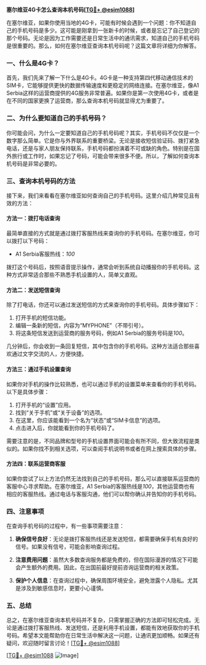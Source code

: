 **塞尔维亚4G卡怎么查询本机号码[[TG💪+ @esim1088](https://t.me/s/esim1088)]**

在塞尔维亚，如果你使用当地的4G卡，可能有时候会遇到一个问题：你不知道自己的手机号码是多少。这可能是刚拿到一张新卡的时候，或者是忘记了自己登记的那个号码。无论是因为工作需要还是日常生活中的通讯需求，知道自己的手机号码是很重要的。那么，如何在塞尔维亚查询本机号码呢？这篇文章将详细为你解答。

### 一、什么是4G卡？

首先，我们先来了解一下什么是4G卡。4G卡是一种支持第四代移动通信技术的SIM卡，它能够提供更快的数据传输速度和更稳定的网络连接。在塞尔维亚，像A1 Serbia这样的运营商提供的4G服务非常普遍。如果你是第一次使用4G卡，或者是在不同的国家更换了运营商，那么查询本机号码就显得尤为重要了。

### 二、为什么要知道自己的手机号码？

你可能会问，为什么一定要知道自己的手机号码呢？其实，手机号码不仅仅是一个数字那么简单。它是你与外界联系的重要桥梁。无论是接收短信验证码、拨打紧急电话，还是与家人朋友保持联系，手机号码都扮演着不可或缺的角色。特别是在国外旅行或工作时，如果忘记了号码，可能会带来很多不便。所以，了解如何查询本机号码是非常必要的。

### 三、查询本机号码的方法

接下来，我们来看看在塞尔维亚如何查询自己的手机号码。这里介绍几种常见且有效的方法：

#### 方法一：拨打电话查询

最简单直接的方式就是通过拨打客服热线来查询你的手机号码。在塞尔维亚，你可以拨打以下号码：

- A1 Serbia客服热线：*100*

拨打这个号码后，按照语音提示操作，通常会听到系统自动播报你的手机号码。这种方式非常适合那些不熟悉手机设置的人，简单又直观。

#### 方法二：发送短信查询

除了打电话，你还可以通过发送短信的方式来查询你的手机号码。具体步骤如下：

1. 打开手机的短信功能。
2. 编辑一条新的短信，内容为“MYPHONE”（不带引号）。
3. 将这条短信发送到运营商的服务号码，例如A1 Serbia的服务号码是*100*。

几分钟后，你会收到一条回复短信，其中包含你的手机号码。这种方法适合那些喜欢通过文字交流的人，方便快捷。

#### 方法三：通过手机设置查询

如果你对手机的操作比较熟悉，也可以通过手机的设置菜单来查看你的手机号码。以下是具体步骤：

1. 打开手机的“设置”应用。
2. 找到“关于手机”或“关于设备”的选项。
3. 在这里，你应该能看到一个名为“状态”或“SIM卡信息”的选项。
4. 点击进入后，你就能看到你的手机号码了。

需要注意的是，不同品牌和型号的手机设置界面可能会有所不同，但大致流程是类似的。如果你找不到相关选项，可以查阅手机说明书或者在网上搜索具体的步骤。

#### 方法四：联系运营商客服

如果你尝试了以上方法仍然无法找到自己的手机号码，那么可以直接联系运营商的客服中心寻求帮助。在塞尔维亚，A1 Serbia的客服热线是*100*，其他运营商也有相应的客服热线。通过电话与客服沟通，他们可以帮你确认并告知你的手机号码。

### 四、注意事项

在查询手机号码的过程中，有一些事项需要注意：

1. **确保信号良好**：无论是拨打客服热线还是发送短信，都需要确保手机有良好的信号。如果没有信号，可能会影响查询过程。
   
2. **注意费用问题**：虽然大多数查询服务都是免费的，但在国际漫游的情况下可能会产生额外的费用。因此，在出国前最好提前咨询运营商的相关政策。

3. **保护个人信息**：在查询过程中，确保周围环境安全，避免泄露个人隐私。尤其是涉及到敏感信息时，更要小心谨慎。

### 五、总结

总之，在塞尔维亚查询本机号码并不复杂，只需掌握正确的方法即可轻松完成。无论是通过拨打客服热线、发送短信，还是利用手机设置，都能有效地获取你的手机号码。希望本文能帮助你在日常生活中解决这一问题，让通讯更加顺畅。如果还有疑问，欢迎随时留言讨论！[[TG💪+ @esim1088](https://t.me/s/esim1088)]

[[TG💪+ @esim1088](https://t.me/s/esim1088) ![Image](https://i.postimg.cc/4NQfJmqS/Snipaste-2025-05-13-00-14-12.png)]